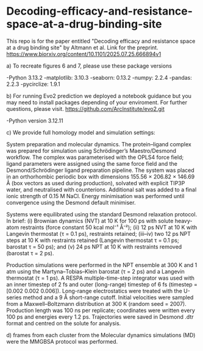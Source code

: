 # Decoding-efficacy-and-resistance-space-at-a-drug-binding-site
This repo is for the paper entitled "Decoding efficacy and resistance space at a drug binding site" by Altmann  et al.
Link for the preprint. https://www.biorxiv.org/content/10.1101/2025.07.25.666894v1

a) To recreate figures 6 and 7, please use these package versions

-Python 3.13.2
-matplotlib: 3.10.3
-seaborn: 0.13.2
-numpy: 2.2.4
-pandas: 2.2.3
-pycirclize: 1.9.1

b) For running Evo2 prediction we deployed a notebook guidance but you may need to install packages depending of your enviroment.
For further questions, please visit. https://github.com/ArcInstitute/evo2.git

-Python version 3.12.11

c) We provide full homology model and simulation settings:

System preparation and molecular dynamics. The protein–ligand complex was prepared for simulation using Schrödinger’s Maestro/Desmond workflow. The complex was parameterised with the OPLS4 force field; ligand parameters were assigned using the same force field and the Desmond/Schrödinger ligand preparation pipeline. The system was placed in an orthorhombic periodic box with dimensions 155.56 × 206.82 × 146.69 Å (box vectors as used during production), solvated with explicit TIP3P water, and neutralised with counterions. Additional salt was added to a final ionic strength of 0.15 M NaCl. Energy minimisation was performed until convergence using the Desmond default minimiser.

Systems were equilibrated using the standard Desmond relaxation protocol. In brief: (i) Brownian dynamics (NVT) at 10 K for 100 ps with solute heavy-atom restraints (force constant 50 kcal mol⁻¹ Å⁻²); (ii) 12 ps NVT at 10 K with Langevin thermostat (τ = 0.1 ps), restraints retained; (iii–iv) two 12 ps NPT steps at 10 K with restraints retained (Langevin thermostat τ = 0.1 ps; barostat τ = 50 ps); and (v) 24 ps NPT at 10 K with restraints removed (barostat τ = 2 ps).

Production simulations were performed in the NPT ensemble at 300 K and 1 atm using the Martyna–Tobias–Klein barostat (τ = 2 ps) and a Langevin thermostat (τ = 1 ps). A RESPA multiple-time-step integrator was used with an inner timestep of 2 fs and outer (long-range) timestep of 6 fs (timestep = [0.002 0.002 0.006]). Long-range electrostatics were treated with the U-series method and a 9 Å short-range cutoff. Initial velocities were sampled from a Maxwell–Boltzmann distribution at 300 K (random seed = 2007). Production length was 100 ns per replicate; coordinates were written every 100 ps and energies every 1.2 ps. Trajectories were saved in Desmond .dtr format and centred on the solute for analysis.

d) frames from each cluster from the Molecular dynamics simulations (MD) were the MMGBSA protocol was performed.
